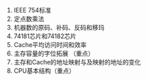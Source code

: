 1.  IEEE 754标准
2.  定点数乘法
3.  机器数的原码、补码、反码和移玛
4.  74181芯片和74182芯片
5.  Cache平均访问时间和效率
6.  主存容量的字位拓展 （重点）
7.  主存和Cache的地址映射与及映射的地址的变化
8.  CPU基本结构（重点）